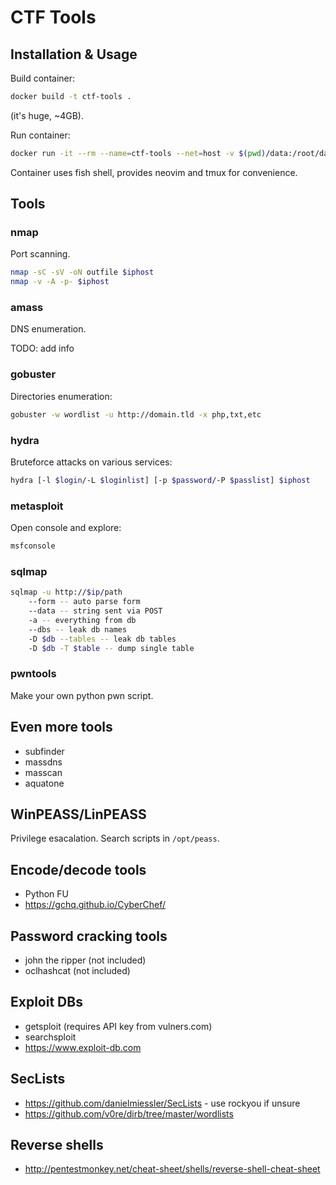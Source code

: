 # CTF Tools

## Installation & Usage

Build container:
```bash
docker build -t ctf-tools .
```
(it's huge, ~4GB).

Run container:
```bash
docker run -it --rm --name=ctf-tools --net=host -v $(pwd)/data:/root/data ctf-tools
```

Container uses fish shell, provides neovim and tmux for convenience.

## Tools

### nmap

Port scanning.

```bash
nmap -sC -sV -oN outfile $iphost
nmap -v -A -p- $iphost
```

### amass

DNS enumeration.

TODO: add info

### gobuster

Directories enumeration:
```bash
gobuster -w wordlist -u http://domain.tld -x php,txt,etc
```

### hydra

Bruteforce attacks on various services:
```bash
hydra [-l $login/-L $loginlist] [-p $password/-P $passlist] $iphost
```

### metasploit

Open console and explore:
```bash
msfconsole
```

### sqlmap
```bash
sqlmap -u http://$ip/path
    --form -- auto parse form
    --data -- string sent via POST
    -a -- everything from db
    --dbs -- leak db names
    -D $db --tables -- leak db tables
    -D $db -T $table -- dump single table
```

### pwntools

Make your own python pwn script.

## Even more tools

- subfinder
- massdns
- masscan
- aquatone

## WinPEASS/LinPEASS

Privilege esacalation. Search scripts in `/opt/peass`.

## Encode/decode tools

- Python FU
- https://gchq.github.io/CyberChef/

## Password cracking tools

- john the ripper (not included)
- oclhashcat (not included)

## Exploit DBs

- getsploit (requires API key from vulners.com)
- searchsploit
- https://www.exploit-db.com

## SecLists

- https://github.com/danielmiessler/SecLists - use rockyou if unsure
- https://github.com/v0re/dirb/tree/master/wordlists

## Reverse shells

- http://pentestmonkey.net/cheat-sheet/shells/reverse-shell-cheat-sheet
